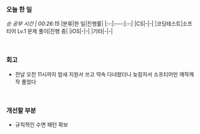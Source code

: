 ### 오늘 한 일
_순 공부 시간 | 00:26:15_
|분류|한 일|진행률|
|:-:|:---:|:-:|
|CS|-|-|
|코딩테스트|소프티어 Lv.1 문제 풀이|진행 중|
|iOS|-|-|
|기타|-|-|

<br>

### 회고
- 전날 오전 11시까지 밤새 지원서 쓰고 약속 다녀왔더니 늦잠자서 소프티어만 깨작깨작 풀었다

<br>

### 개선할 부분
- 규칙적인 수면 패턴 확보
